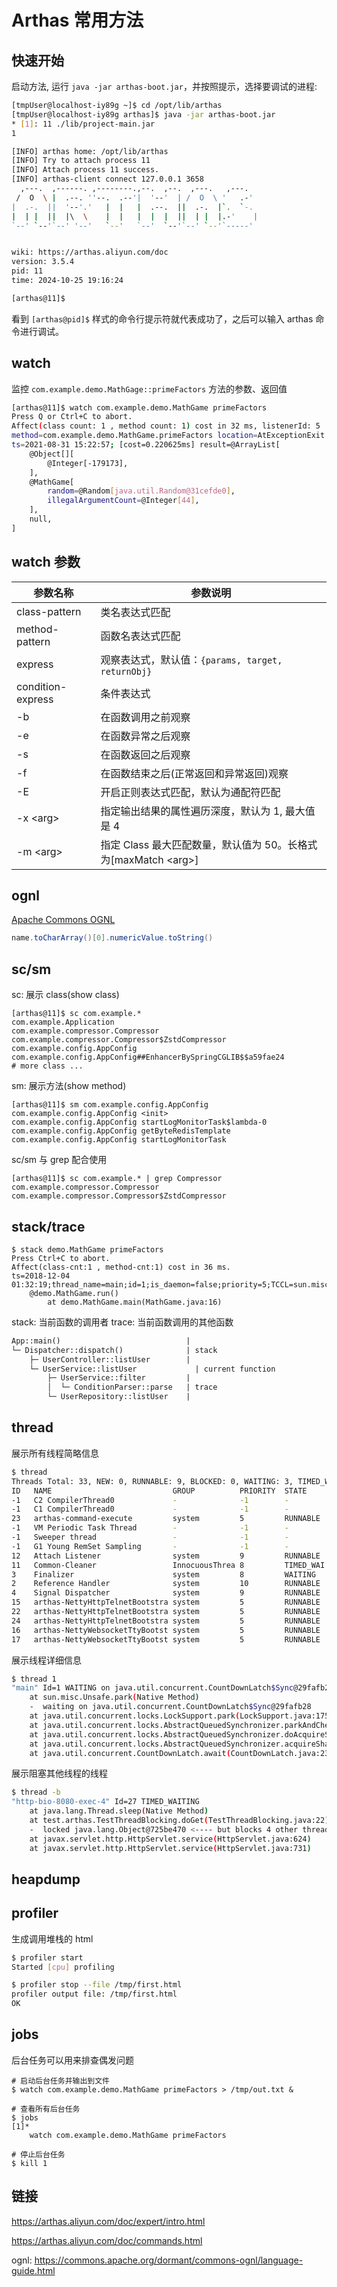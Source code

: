 # Arthas 常用方法

## 快速开始

启动方法, 运行 `java -jar arthas-boot.jar`，并按照提示，选择要调试的进程:

```bash
[tmpUser@localhost-iy89g ~]$ cd /opt/lib/arthas
[tmpUser@localhost-iy89g arthas]$ java -jar arthas-boot.jar
* [1]: 11 ./lib/project-main.jar
1

[INFO] arthas home: /opt/lib/arthas
[INFO] Try to attach process 11
[INFO] Attach process 11 success.
[INFO] arthas-client connect 127.0.0.1 3658
  ,---.  ,------. ,--------.,--.  ,--.  ,---.   ,---.
 /  O  \ |  .--. ''--.  .--'|  '--'  | /  O  \ '   .-'
|  .-.  ||  '--'.'   |  |   |  .--.  ||  .-.  |`.  `-.
|  | |  ||  |\  \    |  |   |  |  |  ||  | |  |.-'    |
`--' `--'`--' '--'   `--'   `--'  `--'`--' `--'`-----'


wiki: https://arthas.aliyun.com/doc
version: 3.5.4
pid: 11
time: 2024-10-25 19:16:24

[arthas@11]$
```

看到 `[arthas@pid]$` 样式的命令行提示符就代表成功了，之后可以输入 arthas 命令进行调试。

## watch

监控 `com.example.demo.MathGage::primeFactors` 方法的参数、返回值

```bash
[arthas@11]$ watch com.example.demo.MathGame primeFactors
Press Q or Ctrl+C to abort.
Affect(class count: 1 , method count: 1) cost in 32 ms, listenerId: 5
method=com.example.demo.MathGame.primeFactors location=AtExceptionExit
ts=2021-08-31 15:22:57; [cost=0.220625ms] result=@ArrayList[
    @Object[][
        @Integer[-179173],
    ],
    @MathGame[
        random=@Random[java.util.Random@31cefde0],
        illegalArgumentCount=@Integer[44],
    ],
    null,
]
```

## watch 参数

参数名称 | 参数说明
---|---
class-pattern | 类名表达式匹配
method-pattern | 函数名表达式匹配
express | 观察表达式，默认值：`{params, target, returnObj}`
condition-express | 条件表达式
-b | 在函数调用之前观察
-e | 在函数异常之后观察
-s | 在函数返回之后观察
-f | 在函数结束之后(正常返回和异常返回)观察
-E | 开启正则表达式匹配，默认为通配符匹配
-x \<arg\> | 指定输出结果的属性遍历深度，默认为 1, 最大值是 4
-m \<arg\> | 指定 Class 最大匹配数量，默认值为 50。长格式为[maxMatch \<arg\>]

## ognl

[Apache Commons OGNL](https://commons.apache.org/dormant/commons-ognl/language-guide.html)

```java
name.toCharArray()[0].numericValue.toString()
```

## sc/sm

sc: 展示 class(show class)

```shell
[arthas@11]$ sc com.example.*
com.example.Application
com.example.compressor.Compressor
com.example.compressor.Compressor$ZstdCompressor
com.example.config.AppConfig
com.example.config.AppConfig##EnhancerBySpringCGLIB$$a59fae24
# more class ...
```

sm: 展示方法(show method)

```shell
[arthas@11]$ sm com.example.config.AppConfig
com.example.config.AppConfig <init>
com.example.config.AppConfig startLogMonitorTask$lambda-0
com.example.config.AppConfig getByteRedisTemplate
com.example.config.AppConfig startLogMonitorTask
```

sc/sm 与 grep 配合使用

```shell
[arthas@11]$ sc com.example.* | grep Compressor
com.example.compressor.Compressor
com.example.compressor.Compressor$ZstdCompressor
```

## stack/trace

```shell
$ stack demo.MathGame primeFactors
Press Ctrl+C to abort.
Affect(class-cnt:1 , method-cnt:1) cost in 36 ms.
ts=2018-12-04 01:32:19;thread_name=main;id=1;is_daemon=false;priority=5;TCCL=sun.misc.Launcher$AppClassLoader@3d4eac69
    @demo.MathGame.run()
        at demo.MathGame.main(MathGame.java:16)
```

stack: 当前函数的调用者
trace: 当前函数调用的其他函数

```txt
App::main()                            |
└─ Dispatcher::dispatch()              | stack
    ├─ UserController::listUser        |
    └─ UserService::listUser             | current function
        ├─ UserService::filter         |
        │  └─ ConditionParser::parse   | trace
        └─ UserRepository::listUser    |
```

## thread

展示所有线程简略信息

```sh
$ thread
Threads Total: 33, NEW: 0, RUNNABLE: 9, BLOCKED: 0, WAITING: 3, TIMED_WAITING: 4, TERMINATED: 0, Internal threads: 17
ID   NAME                           GROUP          PRIORITY  STATE     %CPU      DELTA_TIME TIME      INTERRUPT DAEMON
-1   C2 CompilerThread0             -              -1        -         5.06      0.010      0:0.973   false     true
-1   C1 CompilerThread0             -              -1        -         0.95      0.001      0:0.603   false     true
23   arthas-command-execute         system         5         RUNNABLE  0.17      0.000      0:0.226   false     true
-1   VM Periodic Task Thread        -              -1        -         0.05      0.000      0:0.094   false     true
-1   Sweeper thread                 -              -1        -         0.04      0.000      0:0.011   false     true
-1   G1 Young RemSet Sampling       -              -1        -         0.02      0.000      0:0.025   false     true
12   Attach Listener                system         9         RUNNABLE  0.0       0.000      0:0.022   false     true
11   Common-Cleaner                 InnocuousThrea 8         TIMED_WAI 0.0       0.000      0:0.000   false     true
3    Finalizer                      system         8         WAITING   0.0       0.000      0:0.000   false     true
2    Reference Handler              system         10        RUNNABLE  0.0       0.000      0:0.000   false     true
4    Signal Dispatcher              system         9         RUNNABLE  0.0       0.000      0:0.000   false     true
15   arthas-NettyHttpTelnetBootstra system         5         RUNNABLE  0.0       0.000      0:0.029   false     true
22   arthas-NettyHttpTelnetBootstra system         5         RUNNABLE  0.0       0.000      0:0.196   false     true
24   arthas-NettyHttpTelnetBootstra system         5         RUNNABLE  0.0       0.000      0:0.038   false     true
16   arthas-NettyWebsocketTtyBootst system         5         RUNNABLE  0.0       0.000      0:0.001   false     true
17   arthas-NettyWebsocketTtyBootst system         5         RUNNABLE  0.0       0.000      0:0.001   false     true
```

展示线程详细信息

```sh
$ thread 1
"main" Id=1 WAITING on java.util.concurrent.CountDownLatch$Sync@29fafb28
    at sun.misc.Unsafe.park(Native Method)
    -  waiting on java.util.concurrent.CountDownLatch$Sync@29fafb28
    at java.util.concurrent.locks.LockSupport.park(LockSupport.java:175)
    at java.util.concurrent.locks.AbstractQueuedSynchronizer.parkAndCheckInterrupt(AbstractQueuedSynchronizer.java:836)
    at java.util.concurrent.locks.AbstractQueuedSynchronizer.doAcquireSharedInterruptibly(AbstractQueuedSynchronizer.java:997)
    at java.util.concurrent.locks.AbstractQueuedSynchronizer.acquireSharedInterruptibly(AbstractQueuedSynchronizer.java:1304)
    at java.util.concurrent.CountDownLatch.await(CountDownLatch.java:231)
```

展示阻塞其他线程的线程

```sh
$ thread -b
"http-bio-8080-exec-4" Id=27 TIMED_WAITING
    at java.lang.Thread.sleep(Native Method)
    at test.arthas.TestThreadBlocking.doGet(TestThreadBlocking.java:22)
    -  locked java.lang.Object@725be470 <---- but blocks 4 other threads!
    at javax.servlet.http.HttpServlet.service(HttpServlet.java:624)
    at javax.servlet.http.HttpServlet.service(HttpServlet.java:731)
```

## heapdump

## profiler

生成调用堆栈的 html

```sh
$ profiler start
Started [cpu] profiling

$ profiler stop --file /tmp/first.html
profiler output file: /tmp/first.html
OK
```

## jobs

后台任务可以用来排查偶发问题

```shell
# 启动后台任务并输出到文件
$ watch com.example.demo.MathGame primeFactors > /tmp/out.txt &

# 查看所有后台任务
$ jobs
[1]*
    watch com.example.demo.MathGame primeFactors

# 停止后台任务
$ kill 1
```

## 链接

https://arthas.aliyun.com/doc/expert/intro.html

https://arthas.aliyun.com/doc/commands.html

ognl: https://commons.apache.org/dormant/commons-ognl/language-guide.html
